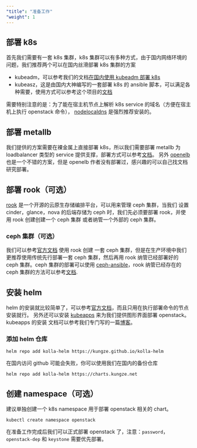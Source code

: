 ```yaml
---
"title": "准备工作"
"weight": 1
---
```


## 部署 k8s

首先我们需要有一套 k8s 集群，k8s 集群可以有多种方式，由于国内网络环境的问题，我们推荐两个可以在国内丝滑部署 k8s 集群的方案

* kubeadm，可以参考我们的文档[在国内使用 kubeadm 部署 k8s](../../post/kubeadm)
* kubeasz，这是由国内大神编写的一套部署 k8s 的 ansible 脚本，可以满足各种需要，使用方式可以参考这个项目的[文档](https://github.com/easzlab/kubeasz)

需要特别注意的是：为了能在宿主机节点上解析 k8s service 的域名（方便在宿主机上执行 openstack 命令），
[nodelocaldns](https://kubernetes.io/zh/docs/tasks/administer-cluster/nodelocaldns/) 是强烈推荐安装的。

## 部署 metallb

我们提供的方案需要在裸金属上直接部署 k8s，所以我们需要部署 metallb 为 loadbalancer 类型的 service 提供支撑，部署方式可以参考[文档](../../post/metallb)。
另外 [openelb](https://github.com/openelb/openelb) 也是一个不错的方案，但是 openelb 作者没有部署过，感兴趣的可以自己找文档研究部署。

## 部署 rook（可选）

[rook](https://github.com/rook/rook) 是一个开源的云原生存储编排平台，可以用来管理 ceph 集群，当我们
设置 cinder，glance，nova 的后端存储为 ceph 时，我们先必须要部署 rook，并使用 rook 创建创建一个 ceph 集群
或者纳管一个外部的 ceph 集群。

### ceph 集群（可选）

我们可以参考[官方文档](https://rook.github.io/docs/rook/v1.9/Getting-Started/quickstart/) 使用 rook 创建
一套 ceph 集群，但是在生产环境中我们更推荐使用传统先行部署一套 ceph 集群，然后再用 rook 纳管已经部署好的 ceph
集群。ceph 集群的部署可以使用 [ceph-ansible](https://github.com/ceph/ceph-ansible)，rook 纳管已经存在的 ceph
集群的方法可以参考[文档](https://github.com/rook/rook/blob/master/design/ceph/ceph-external-cluster.md).

## 安装 helm

helm 的安装就比较简单了，可以参考[官方文档](https://helm.sh/docs/intro/install/)，而且只用在执行部署命令的节点安装就行。
另外还可以安装 [kubeapps](https://github.com/vmware-tanzu/kubeapps) 来为我们提供图形界面部署 openstack。kubeapps 的安装
文档可以参考我们专门写的一篇[博客](../../blog/kubeapps/)。

### 添加 helm 仓库

```shell
helm repo add kolla-helm https://kungze.github.io/kolla-helm
```

在国内访问 github 可能会失败，你可以使用我们在国内的备份仓库

```shell
helm repo add kolla-helm https://charts.kungze.net
```

## 创建 namespace（可选）

建议单独创建一个 k8s namespace 用于部署 openstack 相关的 chart。

```shell
kubectl create namespace openstack
```

在准备工作完成后我们可以正式部署 openstack 了，注意：`password`，`openstack-dep` 和 `keystone` 需要优先部署。
